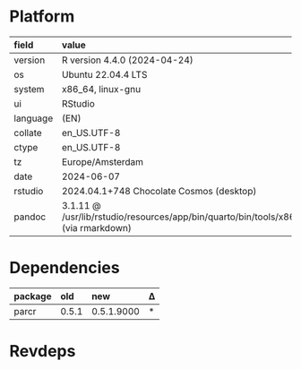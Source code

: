 # Platform

|field    |value                                                                                |
|:--------|:------------------------------------------------------------------------------------|
|version  |R version 4.4.0 (2024-04-24)                                                         |
|os       |Ubuntu 22.04.4 LTS                                                                   |
|system   |x86_64, linux-gnu                                                                    |
|ui       |RStudio                                                                              |
|language |(EN)                                                                                 |
|collate  |en_US.UTF-8                                                                          |
|ctype    |en_US.UTF-8                                                                          |
|tz       |Europe/Amsterdam                                                                     |
|date     |2024-06-07                                                                           |
|rstudio  |2024.04.1+748 Chocolate Cosmos (desktop)                                             |
|pandoc   |3.1.11 @ /usr/lib/rstudio/resources/app/bin/quarto/bin/tools/x86_64/ (via rmarkdown) |

# Dependencies

|package |old   |new        |Δ  |
|:-------|:-----|:----------|:--|
|parcr   |0.5.1 |0.5.1.9000 |*  |

# Revdeps

